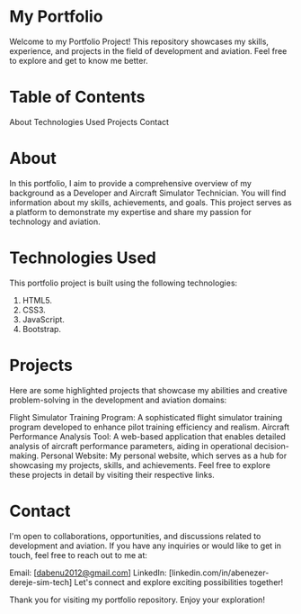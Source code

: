 # My Portfolio

Welcome to my Portfolio Project! This repository showcases my skills, experience, and projects in the field of development and aviation. Feel free to explore and get to know me better.


# Table of Contents

About
Technologies Used
Projects
Contact

# About

In this portfolio, I aim to provide a comprehensive overview of my background as a Developer and Aircraft Simulator Technician. You will find information about my skills, achievements, and goals. This project serves as a platform to demonstrate my expertise and share my passion for technology and aviation.

# Technologies Used

This portfolio project is built using the following technologies:
1. HTML5.
2. CSS3.
3. JavaScript.
4. Bootstrap.

# Projects

Here are some highlighted projects that showcase my abilities and creative problem-solving in the development and aviation domains:

Flight Simulator Training Program: A sophisticated flight simulator training program developed to enhance pilot training efficiency and realism.
Aircraft Performance Analysis Tool: A web-based application that enables detailed analysis of aircraft performance parameters, aiding in operational decision-making.
Personal Website: My personal website, which serves as a hub for showcasing my projects, skills, and achievements.
Feel free to explore these projects in detail by visiting their respective links.

# Contact

I'm open to collaborations, opportunities, and discussions related to development and aviation. If you have any inquiries or would like to get in touch, feel free to reach out to me at:

Email: [dabenu2012@gmail.com]
LinkedIn: [linkedin.com/in/abenezer-dereje-sim-tech]
Let's connect and explore exciting possibilities together!

Thank you for visiting my portfolio repository. Enjoy your exploration!


